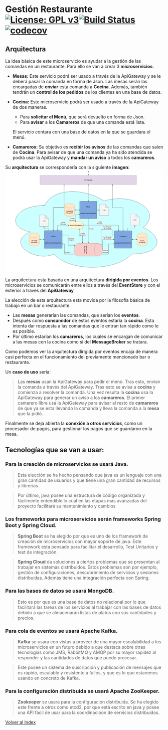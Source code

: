 # Gestión Restaurante [![License: GPL v3](https://img.shields.io/badge/License-GPLv3-blue.svg)](https://www.gnu.org/licenses/gpl-3.0)[![Build Status](https://travis-ci.org/antmordhar/ProyectoCC.svg?branch=master)](https://travis-ci.org/antmordhar/ProyectoCC)[![codecov](https://codecov.io/gh/antmordhar/ProyectoCC/branch/master/graph/badge.svg)](https://codecov.io/gh/antmordhar/ProyectoCC)


## Arquitectura
La idea básica de este microservicio es ayudar a la gestión de las comandas en un restaurante.
Para ello se van a crear 3 **microservicios**:

* **Mesas:**  Este servicio podrá ser usado a través de la ApiGateway y se le deberá pasar la comanda en forma de Json. Las mesas serán las encargadas de **enviar** esta comanda a **Cocina**. Además, también tendrán un **control de los pedidos** de los clientes en una base de datos.

* **Cocina:** Este microservicio podrá ser usado a través de la ApiGateway de dos maneras.
    * Para **solicitar el Menú**, que será devuelto en forma de Json.
    * Para **avisar** a los **Camareros** de que una comanda está lista.

    El servicio contara con una base de datos en la que se guardara el menú.

* **Camareros:** Su objetivo es **recibir los avisos** de las comandas que salen de **Cocina**. Para avisar de que una comanda ya ha sido atendida se podrá usar la ApiGateway y **mandar un aviso** a todos los **camareros**.

Su **arquitectura** se correspondería con la siguiente **imagen**:
![Arquitectura](./MicroservicesArchitecture.png)

La arquitectura esta basada en una arquitectura **dirigida por eventos**. Los microservicios se comunicarán entre ellos a través del **EventStore** y con el exterior a traves del **ApiGateway**

La elección de esta arquitectura esta movida por la filosofía básica de trabajo en un bar o restaurante. 
* Las **mesas** generarían las comandas, que serían los **eventos**. 
* Después como **consumidor** de estos eventos estaría la **cocina**. Esta intenta dar respuesta a las comandas que le entran tan rápido como le es posible.
* Por último estarían los **camareros**, los cuales se encargan de comunicar a las mesas con la cocina como si del **MessageBroker** se tratara.

Como podemos ver la arquitectura dirigida por eventos encaja de manera casi perfecta en el funcionamiento del previamente mencionado bar o restaurante.

Un **caso de uso** sería:

>Las **mesas** usan la ApiGateway para pedir el menú. Tras esto, envían la comanda a través del ApiGateway. Tras esto se avisa a **cocina** y comienza a resolver la comanda. Una vez resulta la **cocina** usa la ApiGateway para generar un aviso a los **camareros**. El primer camarero libre usa la ApiGateway para avisar al resto de **camareros** de que ya se esta llevando la comanda y lleva la comanda a la **mesa** que la pidió.

Finalmente se deja abierta la **conexión a otros servicios**, como un procesador de pagos,  para gestionar los pagos que se guardaron en la mesa.

## **Tecnologías** que se van a usar:

### Para la creación de microservicios se usará **Java**.
>Esta elección se ha hecho pensando que java es un lenguaje con una gran cantidad de usuarios y que tiene una gran cantidad de recursos y librerias.

>Por último, java posee una estructura de código organizada y fácilmente entendible lo cual en las etapas más avanzadas del proyecto facilitará su mantenimiento y cambios

### Los frameworks para microservicios serán frameworks **Spring Boot** y **Spring Cloud**. 
>**Spring Boot** se ha elegido por que es uno de los framework de creación de microservicios con mayor soporte de java. Este framework esta pensado para facilitar el desarrollo, Test Unitarios y test de integración.
 
>**Spring Cloud** da soluciones a ciertos problemas que se presentan al trabajar en sistemas distribuidos. Estos problemas son por ejemplo, gestión de configuraciones, descubrimiento de servicios y sesiones distribuidas. Además tiene una integración perfecta con Spring.

### Para las bases de datos se usará **MongoDB**.
> Esto es por que es una base de datos no relacional por lo que facilitará las tareas de los servicios al trabajar con las bases de datos debido a que se almacenarán listas de platos con sus cantidades y precios.

### Para cola  de eventos se usará **Apache Kafka**.
>**Kafka** se usara con vistas a proveer de una mayor escalabilidad a los microservicios en un futuro debido a que destaca sobre otras tecnologías como JMS, RabbitMQ y AMQP por su mayor rapidez al responder y las cantidades de datos que puede procesar.

>Este posee un sistema de suscripción y publicación de mensajes que es rápido, escalable y resistente a fallos, y que es lo que estaremos usando en concreto de Kafka. 

### Para la configuración distribuida se usará **Apache ZooKeeper**.
>**Zookeeper** se usara para la configuración distribuida. Se ha elegido este frente a otros como etcd3, por que está escrito en java y posee una API fácil de usar para la coordinacióon de servicios distribuidos.

[Volver al Index](https://antmordhar.github.io/ProyectoCC/)